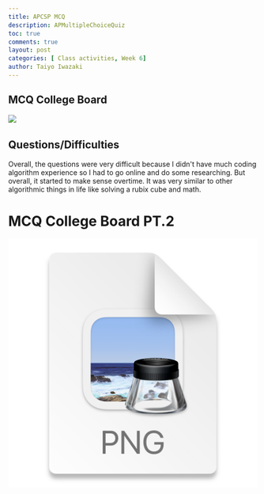 ```yaml
---
title: APCSP MCQ
description: APMultipleChoiceQuiz
toc: true
comments: true
layout: post
categories: [ Class activities, Week 6]
author: Taiyo Iwazaki
---
```


## MCQ College Board
![]({{site.baseurl}}/images/Screen%20Shot%202022-10-02%20at%206.03.05%20PM.png) 

## Questions/Difficulties
Overall, the questions were very difficult because I didn't have much coding algorithm experience so I had to go online and do some researching. But overall, it started to make sense overtime. It was very similar to other algorithmic things in life like solving a rubix cube and math.

# MCQ College Board PT.2

![](2022-10-10-13-18-54.png)
